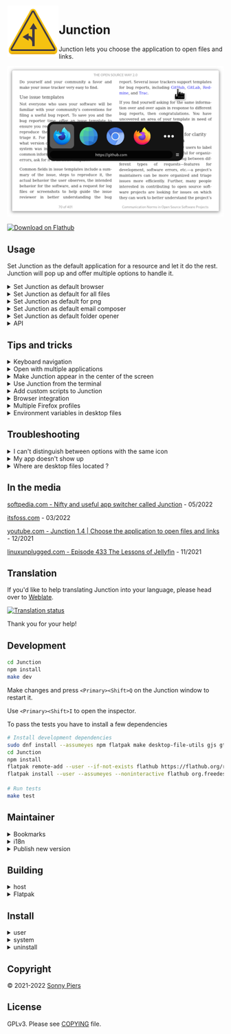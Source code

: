 <img style="vertical-align: middle;" src="data/icons/re.sonny.Junction.svg" width="120" height="120" align="left">

# Junction

Junction lets you choose the application to open files and links.

![screenshot](data/screenshot.png)

<a href='https://flathub.org/apps/details/re.sonny.Junction'><img width='180' height='60' alt='Download on Flathub' src='https://flathub.org/assets/badges/flathub-badge-en.svg'/></a>

## Usage

Set Junction as the default application for a resource and let it do the rest. Junction will pop up and offer multiple options to handle it.

<details>
  <summary>Set Junction as default browser</summary>
  <code>
  xdg-settings set default-web-browser re.sonny.Junction.desktop
  </code>
</details>

<details>
  <summary>Set Junction as default for all files</summary>
  <code>
   xdg-mime default re.sonny.Junction.desktop x-scheme-handler/file
  </code>

Please note that this may not be respected by all applications but the command `xdg-open` will.

</details>

<details>
  <summary>Set Junction as default for png</summary>
  <code>
  xdg-mime default re.sonny.Junction.desktop image/png
  </code>
</details>

<details>
  <summary>Set Junction as default email composer</summary>
  <code>
  xdg-settings set default-url-scheme-handler mailto re.sonny.Junction.desktop
  </code>
</details>

<details>
  <summary>Set Junction as default folder opener</summary>
  <code>
  xdg-mime default re.sonny.Junction.desktop inode/directory
  </code>
</details>

<details>
  <summary>API</summary>

Junction has a very simple API that doesn't require any programming. To open any resource with Junction, even if it's not configured as the default application, simply use the following URI format `x-junction://$RESOURCE`. For examples

- `x-junction://https://github.com`
- `x-junction://~`
- `x-junction://file:///etc/os-release`
- `x-junction:///etc/os-release`

You can use this in web pages, the terminal, native applications and anything that is able to open URIs.

If Junction is installed - you can test this in the terminal with `xdg-open "x-junction://file:///etc/os-release"` and in the browser with `<a href="x-junction://file:///etc/os-release">Test Junction URI</a>`.

</details>

## Tips and tricks

<details>
  <summary>Keyboard navigation</summary>

Use the menu or `<Ctrl>?` to learn about Keyboard usage. You can navigate the UI with the arrow keys too.

</details>

<details>
  <summary>Open with multiple applications</summary>

Use Middle-click, Ctrl+Click, Ctrl+Enter or Ctrl+Space to keep Junction open - allowing you to open the resource in multiple applications.

</details>

<details>
  <summary>Make Junction appear in the center of the screen</summary>

On GNOME you can make all new windows open in the center using

```sh
gsettings set org.gnome.mutter center-new-windows true
```

See https://gitlab.gnome.org/GNOME/mutter/-/issues/246

</details>

<details>
  <summary>Use Junction from the terminal</summary>

Create a permant alias, for example `alias open="flatpak run re.sonny.Junction"`.

Then you can use `open my-file`.

See [How To Create Permanent Aliases In Linux?](https://fossbytes.com/alias-in-linux-how-to-use-create-permanent-aliases/)

</details>

<details>
  <summary>Add custom scripts to Junction</summary>

You can add your own script to Junction by creating a `.desktop` file for it in `~/.local/share/applications`.

See https://wiki.archlinux.org/title/desktop_entries (distro agnostic).

</details>

<details>
  <summary>Browser integration</summary>

<!-- Drag the following [bookmarklet](https://en.wikipedia.org/wiki/Bookmarklet) to your browser bookmarks toolbar to create a button to open the current page in Junction.

Bookmarklet: <a herf="javascript:window.location='x-junction://'+window.location">Junction</a> -->

Create a bookmark with the following URL

```
javascript:window.location='x-junction://'+window.location
```

</details>

<details>
  <summary>Multiple Firefox profiles</summary>

See [Profile Manager - Create, remove or switch Firefox profiles](https://support.mozilla.org/en-US/kb/profile-manager-create-remove-switch-firefox-profiles)

If you want to be able to choose the Firefox profile to open the resource with, you can make desktop files for your Firefox profiles in `~/.local/share/applications`.

Here is an example `~/.local/share/applications/firefox-work.desktop`

```ini
[Desktop Entry]
Version=1.0
Name=Firefox work
Exec=firefox -P work --class=firefox-work %u
Icon=firefox
Terminal=false
Type=Application
StartupWMClass=firefox-work
MimeType=text/html;text/xml;application/xhtml+xml;application/vnd.mozilla.xul+xml;text/mml;x-scheme-handler/http;x-scheme-handler/https;
StartupNotify=true
```

Save, run `update-desktop-database ~/.local/share/applications`, enjoy.

[Reference](https://github.com/sonnyp/Junction/issues/9)

</details>

<details>
  <summary>Environment variables in desktop files</summary>

```
# Before
Exec=firefox %u
# After
Exec=env MOZ_USE_XINPUT2=1 firefox %u
```

</details>

## Troubleshooting

<details>
  <summary>I can't distinguish between options with the same icon</summary>

Within Junction, you can toggle `Show names` in the menu or hover the application with the mouse to display a tooltip.

Otherwise, you can edit the desktop files to use distinctive icons, here are a some tools

- [MenuLibre](https://flathub.org/apps/details/org.bluesabre.MenuLibre) GUI
- [AppEditor](https://flathub.org/apps/details/com.github.donadigo.appeditor) GUI
- [ArchWiki](https://wiki.archlinux.org/title/desktop_entries) advanced

</details>

<details>
  <summary>My app doesn't show up</summary>

If the application was installed via Flatpak, the package manager or an other conventional way, feel free to [open an issue](https://github.com/sonnyp/Junction/issues/new/choose).

Make sure the application desktop file has a `MimeType` key that matches the type of resource you want it to handle. For example if you want the application `~/.local/share/applications/my-custom-browser.desktop` to handle web content; add the following `MimeType=text/html;text/xml;application/xhtml+xml;text/mml;x-scheme-handler/http;x-scheme-handler/https;`.

The desktop filename should be unique. Junction can't display both `/usr/share/applicatins/firefox.desktop` and `~/.local/share/applications/firefox.desktop`. The second overrides the first.

Finally - make sure to run `update-desktop-database ~/.local/share/applications` after installing a desktop file.

</details>

<details>
  <summary>Where are desktop files located ?</summary>

- System `/usr/share/applications`
- User `~/.local/share/applications`
- Flatpak system `/var/lib/flatpak/exports/share/applications/`
- Flatpak user `~/.local/share/flatpak/exports/share/applications/`

</details>

## In the media

[softpedia.com - Nifty and useful app switcher called Junction](https://linux.softpedia.com/get/Desktop-Environment/Gnome/Junction-104196.shtml) - 05/2022

[itsfoss.com](https://itsfoss.com/junction/) - 03/2022

[youtube.com - Junction 1.4 | Choose the application to open files and links](https://www.youtube.com/watch?v=rfVd9bhRWxs) - 12/2021

[linuxunplugged.com - Episode 433 The Lessons of Jellyfin](https://linuxunplugged.com/433?t=3183) - 11/2021

## Translation

If you'd like to help translating Junction into your language, please head over to [Weblate](https://hosted.weblate.org/engage/junction/).

<a href="https://hosted.weblate.org/engage/junction/">
  <img src="https://hosted.weblate.org/widgets/junction/-/junction/multi-auto.svg" alt="Translation status" />
</a>

Thank you for your help!

## Development

```sh
cd Junction
npm install
make dev
```

Make changes and press `<Primary><Shift>Q` on the Junction window to restart it.

Use `<Primary><Shift>I` to open the inspector.

<!-- To setup development version as default application first install the desktop file with

```sh
cd Junction
make dev
``` -->

To pass the tests you have to install a few dependencies

```sh
# Install development dependencies
sudo dnf install --assumeyes npm flatpak make desktop-file-utils gjs gtk4-devel libadwaita-devel
cd Junction
npm install
flatpak remote-add --user --if-not-exists flathub https://flathub.org/repo/flathub.flatpakrepo
flatpak install --user --assumeyes --noninteractive flathub org.freedesktop.appstream-glib

# Run tests
make test
```

## Maintainer

<details>
  <summary>Bookmarks</summary>

- [Flathub](https://flathub.org/apps/details/re.sonny.Junction)
- [Flathub repo](https://github.com/flathub/re.sonny.Junction)
- [Flathub builds](https://flathub.org/builds/#/apps/re.sonny.Junction)
- [Flathub stats](https://klausenbusk.github.io/flathub-stats/#ref=re.sonny.Junction)
- [Flathub API](https://flathub.org/api/v1/apps/re.sonny.Junction)
</details>

<details>

  <summary>i18n</summary>

```sh
# To update the pot file
# xgettext -f po/POTFILES -o po/re.sonny.Junction.pot --no-wrap -cTRANSLATORS --from-code=UTF-8
# sed -i "s/Project-Id-Version: PACKAGE VERSION/Project-Id-Version: re.sonny.Junction/" po/re.sonny.Junction.pot
meson compile re.sonny.Junction-pot -C build


# To create a translation
# msginit -i po/re.sonny.Junction.pot -o po/fr.po -l fr_FR.UTF-8
echo -n " fr" >> po/LINGUAS
meson compile re.sonny.Junction-update-po -C build

# To update translations
# msgmerge -U po/*.po po/re.sonny.Junction.pot
meson compile re.sonny.Junction-update-po -C build
```

See https://github.com/sonnyp/Commit/pull/14#issuecomment-894070878

</details>

<details>

<summary>Publish new version</summary>

- update metainfo and screenshot
- `meson compile re.sonny.Junction-pot -C build`
- `meson compile re.sonny.Junction-update-po -C build`
- Update version in `meson.build`
- git tag
- flathub

</details>

## Building

<details>
  <summary>host</summary>

```sh
cd Junction
meson --prefix $PWD/install build
ninja -C build install
```

</details>

<details>
  <summary>Flatpak</summary>

Use [GNOME Builder](https://wiki.gnome.org/Apps/Builder) or

```sh
cd Junction
flatpak-builder --user --force-clean --repo=repo --install-deps-from=flathub flatpak re.sonny.Junction.json
flatpak --user remote-add --no-gpg-verify --if-not-exists Junction repo
flatpak --user install --reinstall --assumeyes Junction re.sonny.Junction
```

</details>

## Install

<details>
<summary>
user
</summary>

`~/.local/bin` must be in `$PATH`

```sh
cd Junction
meson --prefix ~/.local build
ninja -C build install
```

</details>

<details>
<summary>
system
</summary>

```sh
cd Junction
meson build
ninja -C build install
```

</details>

<details>
<summary>uninstall</summary>

```sh
cd Junction
ninja -C build uninstall
```

</details>

## Copyright

© 2021-2022 [Sonny Piers](https://github.com/sonnyp)

## License

GPLv3. Please see [COPYING](COPYING) file.
